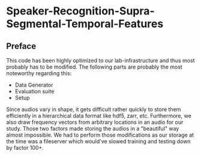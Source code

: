 # Speaker-Recognition-Supra-Segmental-Temporal-Features

## Preface
This code has been highly optimized to our lab-infrastructure and thus most probably has to be modified.
The following parts are probably the most noteworthy regarding this:
- Data Generator
- Evaluation suite
- Setup

Since audios vary in shape, it gets difficult rather quickly to store them efficiently in a hierarchical data format like hdf5, zarr, etc.
Furthermore, we also draw frequency vectors from arbitrary locations in an audio for our study.
Those two factors made storing the audios in a "beautiful" way almost impossible.
We had to perform those modifications as our storage at the time was a fileserver which would've slowed training and testing down by factor 100+.
